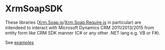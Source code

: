 # XrmSoapSDK
These libraries ([Xrm.Soap.js](https://github.com/abelevtsov/XrmSoapSDK/blob/master/Xrm.Soap.js)/[Xrm.Soap.Require.js](https://github.com/abelevtsov/XrmSoapSDK/blob/master/Xrm.Soap.Require.js) in particular) are intendeed to interact with Microsoft Dynamics CRM 2011/2013/2015 from entity form like CRM SDK manner (C# or any other .NET lang e.g. VB or F#).

See [examples](https://github.com/abelevtsov/XrmSoapSDK/blob/master/examples.js)
